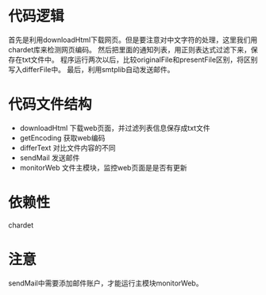 # 代码逻辑

首先是利用downloadHtml下载网页。但是要注意对中文字符的处理，这里我们用chardet库来检测网页编码。
然后把里面的通知列表，用正则表达式过滤下来，保存在txt文件中。
程序运行两次以后，比较originalFile和presentFile区别，将区别写入differFile中。
最后，利用smtplib自动发送邮件。

# 代码文件结构
* downloadHtml 下载web页面，并过滤列表信息保存成txt文件
* getEncoding 获取web编码
* differText 对比文件内容的不同
* sendMail 发送邮件
* monitorWeb 文件主模块，监控web页面是是否有更新

# 依赖性
  chardet

# 注意
  sendMail中需要添加邮件账户，才能运行主模块monitorWeb。
